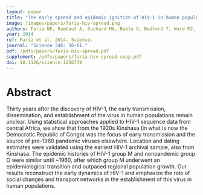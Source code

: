 ```yaml
---
layout: paper
title: "The early spread and epidemic ignition of HIV-1 in human populations"
image: /images/papers/faria-hiv-spread.png
authors: Faria NR, Rambaut A, Suchard MA, Baele G, Bedford T, Ward MJ, Tatem AJ, Sousa JD, Arinaminpathy N, P&eacute;pin J, Posada D, Peeters M, Pybus OG, Lemey P.
year: 2014
ref: Faria et al. 2014. Science.
journal: "Science 346: 56-61."
pdf: /pdfs/papers/faria-hiv-spread.pdf
supplement: /pdfs/papers/faria-hiv-spread-supp.pdf
doi: 10.1126/science.1256739
---
```


# Abstract

Thirty years after the discovery of HIV-1, the early transmission, dissemination, and establishment of the virus in human populations remain unclear. Using statistical approaches applied to HIV-1 sequence data from central Africa, we show that from the 1920s Kinshasa (in what is now the Democratic Republic of Congo) was the focus of early transmission and the source of pre-1960 pandemic viruses elsewhere. Location and dating estimates were validated using the earliest HIV-1 archival sample, also from Kinshasa. The epidemic histories of HIV-1 group M and nonpandemic group O were similar until ~1960, after which group M underwent an epidemiological transition and outpaced regional population growth. Our results reconstruct the early dynamics of HIV-1 and emphasize the role of social changes and transport networks in the establishment of this virus in human populations.
